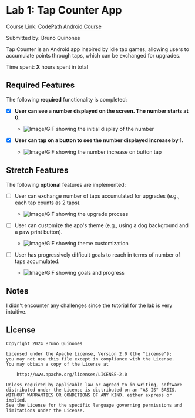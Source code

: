 # Lab 1: Tap Counter App

Course Link: [CodePath Android Course](https://courses.codepath.org/courses/and102/unit/1#!labs)

Submitted by: Bruno Quinones

Tap Counter is an Android app inspired by idle tap games, allowing users to accumulate points through taps, which can be exchanged for upgrades.

Time spent: **X** hours spent in total <!-- Replace 'X' with the number of hours you spent on this project -->

## Required Features

The following **required** functionality is completed:

- [x] **User can see a number displayed on the screen. The number starts at 0.**
    - ![Image/GIF showing the initial display of the number](http://i.imgur.com/link/to/your/gif/file.gif) <!-- Replace this link with your actual image/GIF link -->

- [x] **User can tap on a button to see the number displayed increase by 1.**
    - ![Image/GIF showing the number increase on button tap](http://i.imgur.com/link/to/your/gif/file.gif) <!-- Replace this link with your actual image/GIF link -->

## Stretch Features

The following **optional** features are implemented:

- [ ] User can exchange number of taps accumulated for upgrades (e.g., each tap counts as 2 taps).
    - ![Image/GIF showing the upgrade process](http://i.imgur.com/link/to/your/gif/file.gif) <!-- Replace this link with your actual image/GIF link -->

- [ ] User can customize the app's theme (e.g., using a dog background and a paw print button).
    - ![Image/GIF showing theme customization](http://i.imgur.com/link/to/your/gif/file.gif) <!-- Replace this link with your actual image/GIF link -->

- [ ] User has progressively difficult goals to reach in terms of number of taps accumulated.
    - ![Image/GIF showing goals and progress](http://i.imgur.com/link/to/your/gif/file.gif) <!-- Replace this link with your actual image/GIF link -->

## Notes

I didn't encounter any challenges since the tutorial for the lab is very intuitive.

## License

    Copyright 2024 Bruno Quinones

    Licensed under the Apache License, Version 2.0 (the "License");
    you may not use this file except in compliance with the License.
    You may obtain a copy of the License at

        http://www.apache.org/licenses/LICENSE-2.0

    Unless required by applicable law or agreed to in writing, software
    distributed under the License is distributed on an "AS IS" BASIS,
    WITHOUT WARRANTIES OR CONDITIONS OF ANY KIND, either express or implied.
    See the License for the specific language governing permissions and
    limitations under the License.
